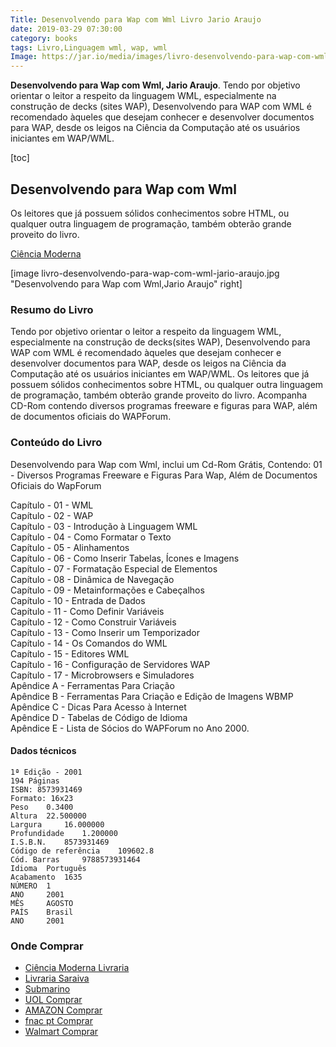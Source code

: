 ```yaml
---
Title: Desenvolvendo para Wap com Wml Livro Jario Araujo
date: 2019-03-29 07:30:00
category: books
tags: Livro,Linguagem wml, wap, wml
Image: https://jar.io/media/images/livro-desenvolvendo-para-wap-com-wml-jario-araujo.jpg
---
```

**Desenvolvendo para Wap com Wml, Jario Araujo**. Tendo por objetivo orientar o leitor a respeito da linguagem WML, especialmente na construção de decks (sites WAP), Desenvolvendo para WAP com WML é recomendado àqueles que desejam conhecer e desenvolver documentos para WAP, desde os leigos na Ciência da Computação até os usuários iniciantes em WAP/WML. <!--more-->


[toc]

## Desenvolvendo para Wap com Wml

Os leitores que já possuem sólidos conhecimentos sobre HTML, ou qualquer outra linguagem de programação, também obterão grande proveito do livro.

[Ciência Moderna](https://www.lcm.com.br/site/#livros/busca?term=jario)

[image livro-desenvolvendo-para-wap-com-wml-jario-araujo.jpg "Desenvolvendo para Wap com Wml,Jario Araujo" right]

### Resumo do Livro

Tendo por objetivo orientar o leitor a respeito da linguagem WML, especialmente na construção de decks(sites WAP), Desenvolvendo para WAP com WML é recomendado àqueles que desejam conhecer e desenvolver documentos para WAP, desde os leigos na Ciência da Computação até os usuários iniciantes em WAP/WML. Os leitores que já possuem sólidos conhecimentos sobre HTML, ou qualquer outra linguagem de programação, também obterão grande proveito do livro. Acompanha CD-Rom contendo diversos programas freeware e figuras para WAP, além de documentos oficiais do WAPForum.

### Conteúdo do Livro  
Desenvolvendo para Wap com Wml, inclui um Cd-Rom Grátis, Contendo: 01 - Diversos Programas Freeware e Figuras Para Wap, Além de Documentos Oficiais do WapForum     

Capítulo - 01 - WML  
Capítulo - 02 - WAP  
Capítulo - 03 - Introdução à Linguagem WML  
Capítulo - 04 - Como Formatar o Texto   
Capítulo - 05 - Alinhamentos  
Capítulo - 06 - Como Inserir Tabelas, Ícones e Imagens  
Capítulo - 07 - Formatação Especial de Elementos  
Capítulo - 08 - Dinâmica de Navegação  
Capítulo - 09 - Metainformações e Cabeçalhos  
Capítulo - 10 - Entrada de Dados  
Capítulo - 11 - Como Definir Variáveis  
Capítulo - 12 - Como Construir Variáveis  
Capítulo - 13 - Como Inserir um Temporizador  
Capítulo - 14 - Os Comandos do WML  
Capítulo - 15 - Editores WML   
Capítulo - 16 - Configuração de Servidores WAP  
Capítulo - 17 - Microbrowsers e Simuladores  
Apêndice A - Ferramentas Para Criação  
Apêndice B - Ferramentas Para Criação e Edição de Imagens WBMP  
Apêndice C - Dicas Para Acesso à Internet  
Apêndice D - Tabelas de Código de Idioma  
Apêndice E - Lista de Sócios do WAPForum no Ano 2000.   

#### Dados técnicos

    1ª Edição - 2001
    194 Páginas
    ISBN: 8573931469
    Formato: 16x23
	Peso 	0.3400
	Altura 	22.500000
	Largura 	16.000000
	Profundidade 	1.200000
	I.S.B.N. 	8573931469
	Código de referência 	109602.8
	Cód. Barras 	9788573931464
	Idioma 	Português
	Acabamento 	1635
	NÚMERO 	1
	ANO 	2001
	MÊS 	AGOSTO
	PAÍS 	Brasil
	ANO 	2001

### Onde Comprar

* [Ciência Moderna Livraria](https://www.cienciamoderna.com.br/desenvolvendo-para-wap-com-wml/p)   
* [Livraria Saraiva](https://busca.saraiva.com.br/busca?q=jario-araujo)
* [Submarino](https://www.submarino.com.br/busca/jario-araujo)
* [UOL Comprar](http://shopping.uol.com.br/desenvolvendo-para-wap-com-wml-com-cd-rom-jario-araujo-8573931469.html)   
* [AMAZON Comprar](https://www.amazon.com.br/dp/8573931469/ref=asc_df_85739314691553770800000/?tag=buscape-mfn-20&creative=380333&creativeASIN=8573931469&linkCode=asn)    
* [fnac pt Comprar](https://www.fnac.pt/mp9815883/Desenvolvendo-para-Wap-com-Wml)    
* [Walmart Comprar](https://www.walmart.com.br/desenvolvendo-para-wap-com-wml/3154034/pr)    
